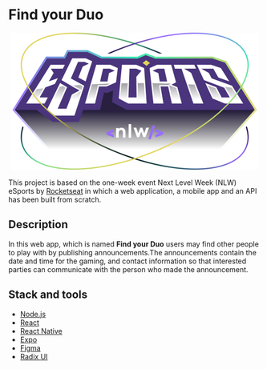 # Find your Duo
<div align="center">
  <img src="https://raw.githubusercontent.com/joaofmartinho/nlw-esports/main/assets/img/nlw-esports-logo.svg" alt="">
</div>

This project is based on the one-week event Next Level Week (NLW) eSports by [Rocketseat](https://www.rocketseat.com.br/) in which a web application, a mobile app and an API has been built from scratch. 

## Description
In this web app, which is named **Find your Duo** users may find other people to play with by publishing announcements.The announcements contain the date and time for the gaming, and contact information so that interested parties can communicate with the person who made the announcement.

## Stack and tools
* [Node.js](https://nodejs.org/en/)
* [React](https://reactjs.org/)
* [React Native](https://reactnative.dev/)
* [Expo](https://expo.dev/)
* [Figma](https://www.figma.com/)
* [Radix UI](https://www.radix-ui.com/)
